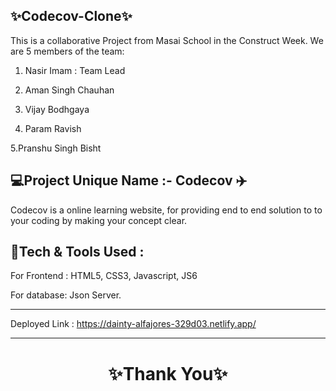 ✨Codecov-Clone✨
---
This is a collaborative Project from Masai School in the Construct Week. We are 5 members of the team:

1. Nasir Imam : Team Lead

2. Aman Singh Chauhan

3. Vijay Bodhgaya

4. Param Ravish

5.Pranshu Singh Bisht

💻Project Unique Name :- Codecov ✈️
---
Codecov is a online learning website, for providing end to end solution to to your coding by making your concept clear.

💫Tech & Tools Used :
--- 

For Frontend : HTML5, CSS3, Javascript, JS6

For database: Json Server.
        
---
Deployed Link : https://dainty-alfajores-329d03.netlify.app/


---
<h1 align="center">✨Thank You✨</h1>
